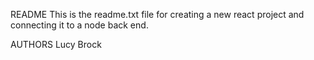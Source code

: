 README
This is the readme.txt file for creating a new react project and connecting it to a node back end. 

AUTHORS
Lucy Brock